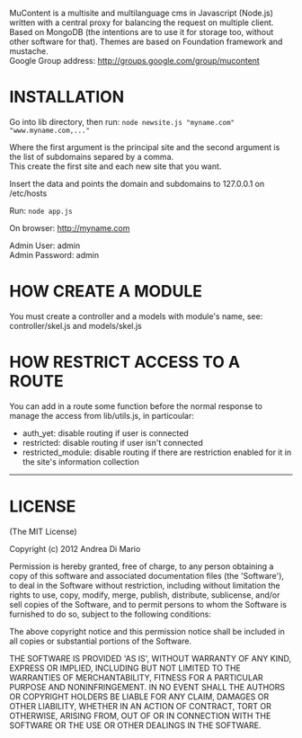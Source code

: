 MuContent is a multisite and multilanguage cms in Javascript (Node.js) written with a central proxy for balancing the request on multiple client. Based on MongoDB (the intentions are to use it for storage too, without other software for that). Themes are based on Foundation framework and mustache.   
Google Group address: http://groups.google.com/group/mucontent

# INSTALLATION

Go into lib directory, then run: `node newsite.js "myname.com" "www.myname.com,..."`

Where the first argument is the principal site and the second argument is the list of subdomains separed by a comma.  
This create the first site and each new site that you want.

Insert the data and points the domain and subdomains to 127.0.0.1 on /etc/hosts

Run: `node app.js`

On browser: http://myname.com

Admin User: admin  
Admin Password: admin

# HOW CREATE A MODULE

You must create a controller and a models with module's name, see: controller/skel.js and models/skel.js

# HOW RESTRICT ACCESS TO A ROUTE

You can add in a route some function before the normal response to manage the access from lib/utils.js, in particoular:  
- auth_yet: disable routing if user is connected
- restricted: disable routing if user isn't connected
- restricted_module: disable routing if there are restriction enabled for it in the site's information collection

---------------------------------

# LICENSE

(The MIT License)

Copyright (c) 2012 Andrea Di Mario

Permission is hereby granted, free of charge, to any person obtaining a copy of this software and associated documentation files (the 'Software'), to deal in the Software without restriction, including without limitation the rights to use, copy, modify, merge, publish, distribute, sublicense, and/or sell copies of the Software, and to permit persons to whom the Software is furnished to do so, subject to the following conditions:

The above copyright notice and this permission notice shall be included in all copies or substantial portions of the Software.

THE SOFTWARE IS PROVIDED 'AS IS', WITHOUT WARRANTY OF ANY KIND, EXPRESS OR IMPLIED, INCLUDING BUT NOT LIMITED TO THE WARRANTIES OF MERCHANTABILITY, FITNESS FOR A PARTICULAR PURPOSE AND NONINFRINGEMENT. IN NO EVENT SHALL THE AUTHORS OR COPYRIGHT HOLDERS BE LIABLE FOR ANY CLAIM, DAMAGES OR OTHER LIABILITY, WHETHER IN AN ACTION OF CONTRACT, TORT OR OTHERWISE, ARISING FROM, OUT OF OR IN CONNECTION WITH THE SOFTWARE OR THE USE OR OTHER DEALINGS IN THE SOFTWARE.
